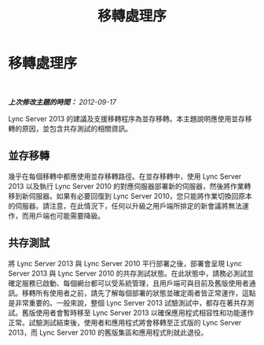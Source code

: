 ﻿---
title: 移轉處理序
TOCTitle: 移轉處理序
ms:assetid: 13d71f4b-9d5e-4ea3-9e93-29fdad7ac68f
ms:mtpsurl: https://technet.microsoft.com/zh-tw/library/JJ204696(v=OCS.15)
ms:contentKeyID: 49290166
ms.date: 08/10/2015
mtps_version: v=OCS.15
ms.translationtype: HT
---

# 移轉處理序

 

_**上次修改主題的時間：** 2012-09-17_

Lync Server 2013 的建議及支援移轉程序為並存移轉。本主題說明應使用並存移轉的原因，並包含共存測試的相關資訊。

## 並存移轉

幾乎在每個移轉中都應使用並存移轉路徑。在並存移轉中，使用 Lync Server 2013 以及執行 Lync Server 2010 的對應伺服器部署新的伺服器，然後將作業轉移到新伺服器。如果有必要回復到 Lync Server 2010，您只能將作業切換回原本的伺服器。請注意，在此情況下，任何以升級之用戶端所排定的新會議將無法運作，而用戶端也可能需要降級。

## 共存測試

將 Lync Server 2013 與 Lync Server 2010 平行部署之後，部署會呈現 Lync Server 2013 與 Lync Server 2010 的共存測試狀態。在此狀態中，請務必測試並確定服務已啟動、每個網台都可以受系統管理，且用戶端可與目前及舊版使用者通訊。移轉所有使用者之前，請先了解每個部署的狀態並確定兩者皆正常運作，這點是非常重要的。一般來說，整個 Lync Server 2013 試驗測試中，都存在著共存測試。舊版使用者會暫時移至 Lync Server 2013 以確保應用程式相容性和功能運作正常。試驗測試結束後，使用者和應用程式將會移轉至正式版的 Lync Server 2013，而 Lync Server 2010 的舊版集區和應用程式則就此退役。

